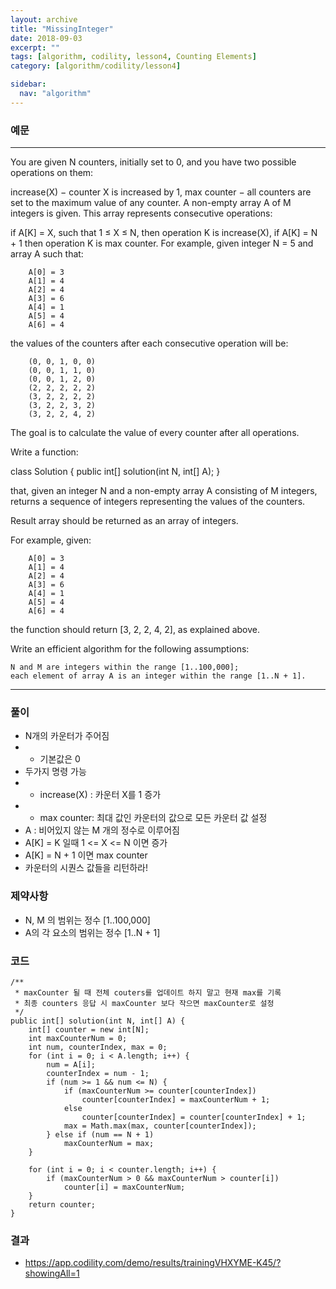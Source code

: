 ```yaml
---
layout: archive
title: "MissingInteger"
date: 2018-09-03
excerpt: ""
tags: [algorithm, codility, lesson4, Counting Elements]
category: [algorithm/codility/lesson4]

sidebar:
  nav: "algorithm"
---
```


### 예문 
* * *
You are given N counters, initially set to 0, and you have two possible operations on them:

increase(X) − counter X is increased by 1,
max counter − all counters are set to the maximum value of any counter.
A non-empty array A of M integers is given. This array represents consecutive operations:

if A[K] = X, such that 1 ≤ X ≤ N, then operation K is increase(X),
if A[K] = N + 1 then operation K is max counter.
For example, given integer N = 5 and array A such that:
```
    A[0] = 3
    A[1] = 4
    A[2] = 4
    A[3] = 6
    A[4] = 1
    A[5] = 4
    A[6] = 4
```
the values of the counters after each consecutive operation will be:
```
    (0, 0, 1, 0, 0)
    (0, 0, 1, 1, 0)
    (0, 0, 1, 2, 0)
    (2, 2, 2, 2, 2)
    (3, 2, 2, 2, 2)
    (3, 2, 2, 3, 2)
    (3, 2, 2, 4, 2)
```
The goal is to calculate the value of every counter after all operations.

Write a function:

class Solution { public int[] solution(int N, int[] A); }

that, given an integer N and a non-empty array A consisting of M integers, returns a sequence of integers representing the values of the counters.

Result array should be returned as an array of integers.

For example, given:
```
    A[0] = 3
    A[1] = 4
    A[2] = 4
    A[3] = 6
    A[4] = 1
    A[5] = 4
    A[6] = 4
```
the function should return [3, 2, 2, 4, 2], as explained above.

Write an efficient algorithm for the following assumptions:
```
N and M are integers within the range [1..100,000];
each element of array A is an integer within the range [1..N + 1].
```
* * *

### 풀이
* N개의 카운터가 주어짐
* - 기본값은 0
* 두가지 명령 가능
* * increase(X) : 카운터 X를 1 증가
* * max counter: 최대 값인 카운터의 값으로 모든 카운터 값 설정
* A : 비어있지 않는 M 개의 정수로 이루어짐
* A[K] = K 일때 1 <= X <= N 이면 증가
* A[K] = N + 1 이면 max counter
* 카운터의 시퀀스 값들을 리턴하라!

### 제약사항
* N, M 의 범위는 정수 [1..100,000]
* A의 각 요소의 범위는 정수 [1..N + 1]

### 코드
```
/**
 * maxCounter 될 때 전체 couters를 업데이트 하지 말고 현재 max를 기록
 * 최종 counters 응답 시 maxCounter 보다 작으면 maxCounter로 설정
 */
public int[] solution(int N, int[] A) {
    int[] counter = new int[N];
    int maxCounterNum = 0;
    int num, counterIndex, max = 0;
    for (int i = 0; i < A.length; i++) {
        num = A[i];
        counterIndex = num - 1;
        if (num >= 1 && num <= N) {
            if (maxCounterNum >= counter[counterIndex])
                counter[counterIndex] = maxCounterNum + 1;
            else
                counter[counterIndex] = counter[counterIndex] + 1;
            max = Math.max(max, counter[counterIndex]);
        } else if (num == N + 1)
            maxCounterNum = max;
    }

    for (int i = 0; i < counter.length; i++) {
        if (maxCounterNum > 0 && maxCounterNum > counter[i])
            counter[i] = maxCounterNum;
    }
    return counter;
}
```

### 결과
* https://app.codility.com/demo/results/trainingVHXYME-K45/?showingAll=1